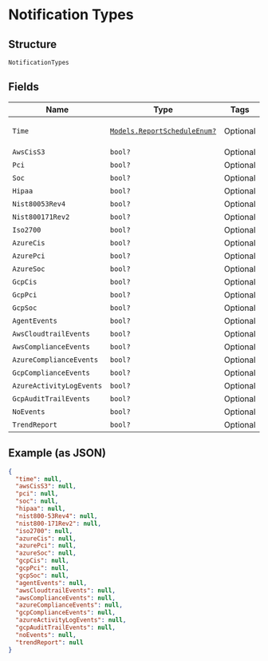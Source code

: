 
# Notification Types

## Structure

`NotificationTypes`

## Fields

| Name | Type | Tags | Description |
|  --- | --- | --- | --- |
| `Time` | [`Models.ReportScheduleEnum?`](../../doc/models/report-schedule-enum.md) | Optional | **Default**: `ReportScheduleEnum.Enum_1200 GMT` |
| `AwsCisS3` | `bool?` | Optional | - |
| `Pci` | `bool?` | Optional | - |
| `Soc` | `bool?` | Optional | - |
| `Hipaa` | `bool?` | Optional | - |
| `Nist80053Rev4` | `bool?` | Optional | - |
| `Nist800171Rev2` | `bool?` | Optional | - |
| `Iso2700` | `bool?` | Optional | - |
| `AzureCis` | `bool?` | Optional | - |
| `AzurePci` | `bool?` | Optional | - |
| `AzureSoc` | `bool?` | Optional | - |
| `GcpCis` | `bool?` | Optional | - |
| `GcpPci` | `bool?` | Optional | - |
| `GcpSoc` | `bool?` | Optional | - |
| `AgentEvents` | `bool?` | Optional | - |
| `AwsCloudtrailEvents` | `bool?` | Optional | - |
| `AwsComplianceEvents` | `bool?` | Optional | - |
| `AzureComplianceEvents` | `bool?` | Optional | - |
| `GcpComplianceEvents` | `bool?` | Optional | - |
| `AzureActivityLogEvents` | `bool?` | Optional | - |
| `GcpAuditTrailEvents` | `bool?` | Optional | - |
| `NoEvents` | `bool?` | Optional | - |
| `TrendReport` | `bool?` | Optional | - |

## Example (as JSON)

```json
{
  "time": null,
  "awsCisS3": null,
  "pci": null,
  "soc": null,
  "hipaa": null,
  "nist800-53Rev4": null,
  "nist800-171Rev2": null,
  "iso2700": null,
  "azureCis": null,
  "azurePci": null,
  "azureSoc": null,
  "gcpCis": null,
  "gcpPci": null,
  "gcpSoc": null,
  "agentEvents": null,
  "awsCloudtrailEvents": null,
  "awsComplianceEvents": null,
  "azureComplianceEvents": null,
  "gcpComplianceEvents": null,
  "azureActivityLogEvents": null,
  "gcpAuditTrailEvents": null,
  "noEvents": null,
  "trendReport": null
}
```

